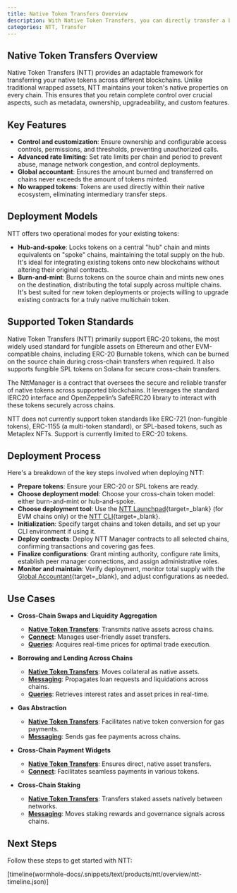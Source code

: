 ```yaml
---
title: Native Token Transfers Overview
description: With Native Token Transfers, you can directly transfer a blockchain's native assets across various connected networks.
categories: NTT, Transfer
---
```


## Native Token Transfers Overview

Native Token Transfers (NTT) provides an adaptable framework for transferring your native tokens across different blockchains. Unlike traditional wrapped assets, NTT maintains your token's native properties on every chain. This ensures that you retain complete control over crucial aspects, such as metadata, ownership, upgradeability, and custom features.

## Key Features

- **Control and customization**: Ensure ownership and configurable access controls, permissions, and thresholds, preventing unauthorized calls.
- **Advanced rate limiting**: Set rate limits per chain and period to prevent abuse, manage network congestion, and control deployments.
- **Global accountant**: Ensures the amount burned and transferred on chains never exceeds the amount of tokens minted.
- **No wrapped tokens**: Tokens are used directly within their native ecosystem, eliminating intermediary transfer steps.


## Deployment Models

NTT offers two operational modes for your existing tokens: 

- **Hub-and-spoke**: Locks tokens on a central "hub" chain and mints equivalents on "spoke" chains, maintaining the total supply on the hub. It's ideal for integrating existing tokens onto new blockchains without altering their original contracts.
- **Burn-and-mint**: Burns tokens on the source chain and mints new ones on the destination, distributing the total supply across multiple chains. It's best suited for new token deployments or projects willing to upgrade existing contracts for a truly native multichain token.

## Supported Token Standards

Native Token Transfers (NTT) primarily support ERC-20 tokens, the most widely used standard for fungible assets on Ethereum and other EVM-compatible chains, including ERC-20 Burnable tokens, which can be burned on the source chain during cross-chain transfers when required. It also supports fungible SPL tokens on Solana for secure cross-chain transfers.

The NttManager is a contract that oversees the secure and reliable transfer of native tokens across supported blockchains. It leverages the standard IERC20 interface and OpenZeppelin’s SafeERC20 library to interact with these tokens securely across chains.

NTT does not currently support token standards like ERC-721 (non-fungible tokens), ERC-1155 (a multi-token standard), or SPL-based tokens, such as Metaplex NFTs. Support is currently limited to ERC-20 tokens.

## Deployment Process

Here's a breakdown of the key steps involved when deploying NTT:

- **Prepare tokens**: Ensure your ERC-20 or SPL tokens are ready.
- **Choose deployment model**: Choose your cross-chain token model: either burn-and-mint or hub-and-spoke.
- **Choose deployment tool**: Use the [NTT Launchpad](https://ntt.wormhole.com/){target=\_blank} (for EVM chains only) or the [NTT CLI](/docs/products/native-token-transfers/reference/cli-commands/){target=\_blank}.
- **Initialization**: Specify target chains and token details, and set up your CLI environment if using it.
- **Deploy contracts**: Deploy NTT Manager contracts to all selected chains, confirming transactions and covering gas fees.
- **Finalize configurations**: Grant minting authority, configure rate limits, establish peer manager connections, and assign administrative roles.
- **Monitor and maintain**: Verify deployment, monitor total supply with the [Global Accountant](/docs/products/native-token-transfers/concepts/security/#global-accountant){target=\_blank}, and adjust configurations as needed.

## Use Cases 

- **Cross-Chain Swaps and Liquidity Aggregation**

    - [**Native Token Transfers**](/docs/products/native-token-transfers/get-started/): Transmits native assets across chains.
    - [**Connect**](/docs/products/connect/overview/): Manages user-friendly asset transfers.
    - [**Queries**](/docs/products/queries/overview/): Acquires real-time prices for optimal trade execution.

- **Borrowing and Lending Across Chains**

    - [**Native Token Transfers**](/docs/products/native-token-transfers/get-started/): Moves collateral as native assets.
    - [**Messaging**](/docs/products/messaging/overview/): Propagates loan requests and liquidations across chains.
    - [**Queries**](/docs/products/queries/overview/): Retrieves  interest rates and asset prices in real-time.

- **Gas Abstraction**

    - [**Native Token Transfers**](/docs/products/native-token-transfers/get-started/): Facilitates native token conversion for gas payments.
    - [**Messaging**](/docs/products/messaging/overview/): Sends gas fee payments across chains.

- **Cross-Chain Payment Widgets**

    - [**Native Token Transfers**](/docs/products/native-token-transfers/get-started/): Ensures direct, native asset transfers.
    - [**Connect**](/docs/products/connect/overview/): Facilitates seamless payments in various tokens.

- **Cross-Chain Staking**

    - [**Native Token Transfers**](/docs/products/native-token-transfers/get-started/): Transfers staked assets natively between networks.
    - [**Messaging**](/docs/products/messaging/overview/): Moves staking rewards and governance signals across chains.

## Next Steps

Follow these steps to get started with NTT:

[timeline(wormhole-docs/.snippets/text/products/ntt/overview/ntt-timeline.json)]